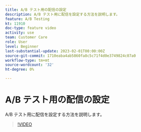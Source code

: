 ```yaml
---
title: A/B テスト用の配信の設定
description: A/B テスト用に配信を設定する方法を説明します。
feature: A/B Testing
kt: 11910
doc-type: feature video
activity: use
team: Customer Care
role: User
level: Beginner
last-substantial-update: 2023-02-01T00:00:00Z
source-git-commit: 1710eaba4ab5860fa8c5c71f4d0e3749824c07a0
workflow-type: tm+mt
source-wordcount: '32'
ht-degree: 0%

---
```



# A/B テスト用の配信の設定

A/B テスト用に配信を設定する方法を説明します。

>[!VIDEO](https://video.tv.adobe.com/v/3415929?quality=12)
